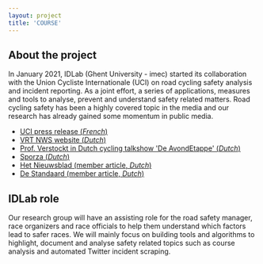 ```yaml
---
layout: project
title: 'COURSE'
---
```


## About the project
In January 2021, IDLab (Ghent University - imec) started its collaboration with the Union Cycliste Internationale (UCI) on road cycling safety analysis and incident reporting. As a joint effort, a series of applications, measures and tools to analyse, prevent and understand safety related matters. Road cycling safety has been a highly covered topic in the media and our research has already gained some momentum in public media. 

* [UCI press release (*French*)](https://www.uci.org/fr/inside-uci/press-releases/l-uci-publie-un-guide-sur-la-securite-des-coureurs-lors-des--preuves-sur-route)
* [VRT NWS website (*Dutch*)](https://www.vrt.be/vrtnws/nl/2021/02/03/ugent-onderzoek-wielrennen-valpartijen/)
* [Prof. Verstockt in Dutch cycling talkshow 'De AvondEtappe' (*Dutch*)](https://nos.nl/collectie/13847/artikel/2346116-veiligheidsmodel-analyseert-tour-etappe-5-en-10-het-gevaarlijkst)
* [Sporza (*Dutch*)](https://sporza.be/nl/2020/09/02/veiligheid-sprints-ronde-van-frankrijk-id-lab/)
* [Het Nieuwsblad (member article, *Dutch*)](https://www.nieuwsblad.be/cnt/dmf20210202_94146841)
* [De Standaard (member article, *Dutch*)](https://www.standaard.be/cnt/dmf20210224_98014045)

## IDLab role
Our research group will have an assisting role for the road safety manager, race organizers and race officials to help them understand which factors lead to safer races. We will mainly focus on building tools and algorithms to highlight, document and analyse safety related topics such as course analysis and automated Twitter incident scraping. 

